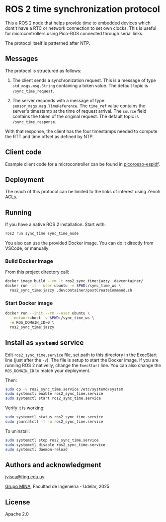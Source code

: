 # ROS 2 time synchronization protocol

This a ROS 2 node that helps provide time to embedded devices which dont't have a RTC or network connection to set own clocks. This is useful for microcontrollers using Pico-ROS connected through serial links.

The protocol itself is patterned after NTP.

## Messages

The protocol is structured as follows:

1. The client sends a synchronization request.
    This is a message of type `std_msgs.msg.String` containing a token value. The default topic is `/sync_time_request`.

1. The server responds with a message of type `sensor_msgs.msg.TimeReference`.
    The `time_ref` value contains the server's timestamp at the time of request arrival. The `source` field contains the token of the original request. The default topic is `/sync_time_response`.

With that response, the client has the four timestamps needed to compute the RTT and time offset as defined by NTP.

## Client code

Example client code for a microcontroller can be found in [picorosso-espidf](https://github.com/xopxe/picorosso-espidf/blob/main/src/sync_time.cpp).

## Deployment

The reach of this protocol can be limited to the links of interest using Zenoh ACLs.

## Running

If you have a native ROS 2 installation. Start with:

```sh
ros2 run sync_time sync_time_node
```

You also can use the provided Docker image. You can do it directly from VSCode, or manually:

### Build Docker image

From this project directory call:

```sh
docker image build --rm -t ros2_sync_time:jazzy .devcontainer/
docker run -it --user ubuntu -v $PWD:/sync_time_ws \
  ros2_sync_time:jazzy .devcontainer/postCreateCommand.sh
```

### Start Docker image

```sh
docker run --init --rm --user ubuntu \
  --network=host -v $PWD:/sync_time_ws \
  -e ROS_DOMAIN_ID=0 \
  ros2_sync_time:jazzy
```

## Install as `systemd` service

Edit `ros2_sync_time.service` file, set path to this directory in the ExecStart line (just after the `-v`). The file is setup to  start the Docker image. If you are running ROS 2 nativelly, change the `ExecStart` line. You can also change the `ROS_DOMAIN_ID` to match your deployment.  

Then:

```sh
sudo cp -v ros2_sync_time.service /etc/systemd/system
sudo systemctl enable ros2_sync_time.service
sudo systemctl start ros2_sync_time.service
```

Verify it is working:

```sh
sudo systemctl status ros2_sync_time.service
sudo journalctl -f -u ros2_sync_time.service
```

To uninstall:

```sh
sudo systemctl stop ros2_sync_time.service
sudo systemctl disable ros2_sync_time.service
sudo systemctl daemon-reload
```

## Authors and acknowledgment

<jvisca@fing.edu.uy>

[Grupo MINA](https://www.fing.edu.uy/inco/grupos/mina/), Facultad de Ingeniería - Udelar, 2025

## License

Apache 2.0
